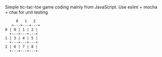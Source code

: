 Simple tic-tac-toe game coding mainly from JavaScript. Use eslint + mocha + chai for unit testing

         0   1   2
       +---+---+---+
    0 | 0 | 1 | 2 |
      +---+---+---+
    1 | 3 | 4 | 5 |
      +---+---+---+
    2 | 6 | 7 | 8 |
      +---+---+---+


